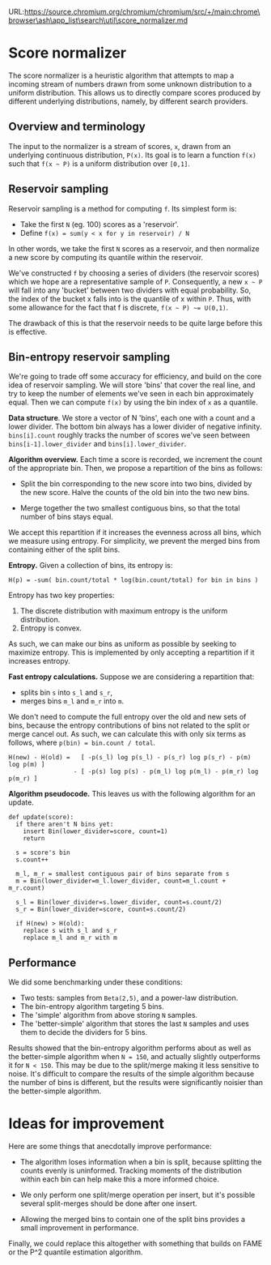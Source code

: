 URL:https://source.chromium.org/chromium/chromium/src/+/main:chrome\browser\ash\app_list\search\util\score_normalizer.md
# Score normalizer

The score normalizer is a heuristic algorithm that attempts to map a incoming
stream of numbers drawn from some unknown distribution to a uniform
distribution. This allows us to directly compare scores produced by different
underlying distributions, namely, by different search providers.

## Overview and terminology

The input to the normalizer is a stream of scores, `x`, drawn from an
underlying continuous distribution, `P(x)`. Its goal is to learn a function
`f(x)` such that `f(x ~ P)` is a uniform distribution over `[0,1]`.

## Reservoir sampling

Reservoir sampling is a method for computing `f`. Its simplest form is:

- Take the first `N` (eg. 100) scores as a 'reservoir'.
- Define `f(x) = sum(y < x for y in reservoir) / N`

In other words, we take the first `N` scores as a reservoir, and then
normalize a new score by computing its quantile within the reservoir.

We've constructed `f` by choosing a series of dividers (the reservoir scores)
which we hope are a representative sample of `P`. Consequently, a new `x ~ P`
will fall into any 'bucket' between two dividers with equal probability. So,
the index of the bucket x falls into is the quantile of x within `P`. Thus,
with some allowance for the fact that f is discrete, `f(x ~ P) ~= U(0,1)`.

The drawback of this is that the reservoir needs to be quite large before
this is effective.

## Bin-entropy reservoir sampling

We're going to trade off some accuracy for efficiency, and build on the core
idea of reservoir sampling. We will store 'bins' that cover the real line, and
try to keep the number of elements we've seen in each bin approximately equal.
Then we can compute `f(x)` by using the bin index of `x` as a quantile.

__Data structure__. We store a vector of N 'bins', each one with a count and
a lower divider. The bottom bin always has a lower divider of negative
infinity. `bins[i].count` roughly tracks the number of scores we've seen
between `bins[i-1].lower_divider` and `bins[i].lower_divider`.

__Algorithm overview.__ Each time a score is recorded, we increment the count
of the appropriate bin. Then, we propose a repartition of the bins as follows:

- Split the bin corresponding to the new score into two bins, divided by the
  new score. Halve the counts of the old bin into the two new bins.

- Merge together the two smallest contiguous bins, so that the total number of
  bins stays equal.

We accept this repartition if it increases the evenness across all bins, which
we measure using entropy. For simplicity, we prevent the merged bins from
containing either of the split bins.

__Entropy.__ Given a collection of bins, its entropy is:

```
H(p) = -sum( bin.count/total * log(bin.count/total) for bin in bins )
```

Entropy has two key properties:
1. The discrete distribution with maximum entropy is the uniform distribution.
2. Entropy is convex.

As such, we can make our bins as uniform as possible by seeking to maximize
entropy. This is implemented by only accepting a repartition if it increases
entropy.

__Fast entropy calculations.__ Suppose we are considering a repartition that:
 - splits bin `s` into `s_l` and `s_r`,
 - merges bins `m_l` and `m_r` into `m`.

We don't need to compute the full entropy over the old and new sets of bins,
because the entropy contributions of bins not related to the split or merge
cancel out. As such, we can calculate this with only six terms as follows,
where `p(bin) = bin.count / total`.

```
H(new) - H(old) =   [ -p(s_l) log p(s_l) - p(s_r) log p(s_r) - p(m) log p(m) ]
                  - [ -p(s) log p(s) - p(m_l) log p(m_l) - p(m_r) log p(m_r) ]
```

__Algorithm pseudocode.__ This leaves us with the following algorithm for
an update.

```
def update(score):
  if there aren't N bins yet:
    insert Bin(lower_divider=score, count=1)
    return

  s = score's bin
  s.count++

  m_l, m_r = smallest contiguous pair of bins separate from s
  m = Bin(lower_divider=m_l.lower_divider, count=m_l.count + m_r.count)

  s_l = Bin(lower_divider=s.lower_divider, count=s.count/2)
  s_r = Bin(lower_divider=score, count=s.count/2)

  if H(new) > H(old):
    replace s with s_l and s_r
    replace m_l and m_r with m
```

## Performance

We did some benchmarking under these conditions:
 - Two tests: samples from `Beta(2,5)`, and a power-law distribution.
 - The bin-entropy algorithm targeting 5 bins.
 - The 'simple' algorithm from above storing `N` samples.
 - The 'better-simple' algorithm that stores the last `N` samples and uses
   them to decide the dividers for 5 bins.

Results showed that the bin-entropy algorithm performs about as well as the
better-simple algorithm when `N = 150`, and actually slightly outperforms it for
`N < 150`. This may be due to the split/merge making it less sensitive to noise.
It's difficult to compare the results of the simple algorithm because the number
of bins is different, but the results were significantly noisier than the
better-simple algorithm.

# Ideas for improvement

Here are some things that anecdotally improve performance:

 - The algorithm loses information when a bin is split, because splitting the
   counts evenly is uninformed. Tracking moments of the distribution within
   each bin can help make this a more informed choice.

 - We only perform one split/merge operation per insert, but it's possible
   several split-merges should be done after one insert.

 - Allowing the merged bins to contain one of the split bins provides a small
   improvement in performance.

Finally, we could replace this altogether with something that builds on FAME or
the P^2 quantile estimation algorithm.
